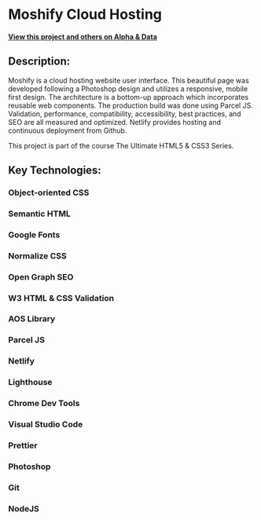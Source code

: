# Moshify Cloud Hosting

#### [View this project and others on Alpha & Data](https://alphaanddata.com/)

## Description:

Moshify is a cloud hosting website user interface. This beautiful page was developed following a Photoshop design and utilizes a responsive, mobile first design. The architecture is a bottom-up approach which incorporates reusable web components. The production build was done using Parcel JS. Validation, performance, compatibility, accessibility, best practices, and SEO are all measured and optimized. Netlify provides hosting and continuous deployment from Github.

This project is part of the course The Ultimate HTML5 & CSS3 Series.

## Key Technologies:

### Object-oriented CSS

### Semantic HTML

### Google Fonts

### Normalize CSS

### Open Graph SEO

### W3 HTML & CSS Validation

### AOS Library

### Parcel JS

### Netlify

### Lighthouse

### Chrome Dev Tools

### Visual Studio Code

### Prettier

### Photoshop

### Git

### NodeJS
